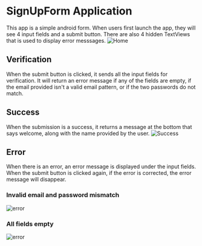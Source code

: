 # SignUpForm Application
This app is a simple android form. When users first launch the app, they
will see 4 input fields and a submit button. There are also 4 hidden TextViews
that is used to display error messsages.
![Home](screenshots/home.png)

## Verification
When the submit button is clicked, it sends all the input fields
for verification. It will return an error message if any of the fields
are empty, if the email provided isn't a valid email pattern, or if the
two passwords do not match.

## Success
When the submission is a success, it returns a message at the bottom that
says welcome, along with the name provided by the user.
![Success](screenshots/success.png)

## Error
When there is an error, an error message is displayed under the input fields.
When the submit button is clicked again, if the error is corrected, the error
message will disappear.

### Invalid email and password mismatch
![error](screenshots/error.png)

### All fields empty
![error](screenshots/error2.png)